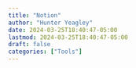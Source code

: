 ```yaml
---
title: "Notion"
author: "Hunter Yeagley"
date: 2024-03-25T18:40:47-05:00
lastmod: 2024-03-25T18:40:47-05:00
draft: false
categories: ["Tools"]
---
```


